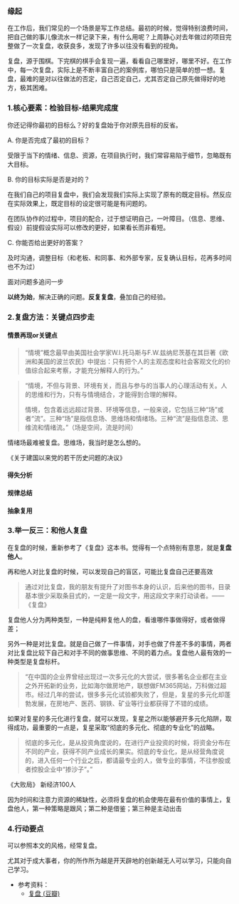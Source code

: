 ### 缘起

在工作后，我们常见的一个场景是写工作总结。最初的时候，觉得特别浪费时间，把自己做的事儿像流水一样记录下来，有什么用呢？上周静心对去年做过的项目完整做了一次复盘，收获良多，发现了许多以往没有看到的视角。

复盘，源于围棋。下完棋的棋手会复现一遍，看看自己哪里好，哪里不好。在工作中，每一次复盘，实际上是不断丰富自己的案例库，哪怕只是简单的想一想。复盘，最难的是对以往做法的否定，自己否定自己，尤其否定自己原先做得好的地方，极其困难。


### 1.核心要素：检验目标-结果完成度

你还记得你最初的目标么？好的复盘始于你对原先目标的反省。

A. 你是否完成了最初的目标？

受限于当下的情绪、信息、资源，在项目执行时，我们常容易陷于细节，忽略既有大目标。

B. 你的目标实际是否是对的？

在我们自己的项目复盘中，我们会发现我们实际上实现了原有的既定目标。然反应在实际效果上，既定目标的设定很可能是有问题的。

在团队协作的过程中，项目的配合，过于想证明自己，一叶障目。（信息、思维、假设）前提假设实际可以修改的更好，如果看长而非看短。

C. 你能否给出更好的答案？

及时沟通，调整目标（和老板、和同事、和外部专家，反复确认目标，花再多时间也不为过）

面对问题多追问一步

**以终为始**，解决正确的问题。**反复复盘**，叠加自己的经验。

### 2.复盘方法：关键点四步走

#### 情景再现or关键点

> “情境”概念最早由美国社会学家W.I.托马斯与F.W.兹纳尼茨基在其巨著《欧洲和美国的波兰农民》中提出：只有把个人的主观态度和社会客观文化的价值综合起来考察，才能充分解释人的行为。”

> “情境，不但与背景、环境有关，而且与参与的当事人的心理活动有关。人的思维和行为，只有与情境结合，才能得到合理的解释。
> 
> 情境，包含着远远超过背景、环境等信息，一般来说，它包括三种“场”或者“流”。三种“场”是指信息场、思维场和情绪场。三种“流”是指信息流、思维流和情绪流。”（场是空间，流是时间）

情绪场最难被复盘。思维场，我当时是怎么想的。

《关于建国以来党的若干历史问题的决议》


#### 得失分析

#### 规律总结

#### 抽象复用

### 3.举一反三：和他人复盘

在复盘的时候，重新参考了《复盘》这本书。觉得有一个点特别有意思，就是**复盘他人**。

再和他人对比复盘的时候，可以发现自己的盲区，可能比复盘自己还要高效

> 通过对比复盘，我的朋友有提升了对图书本身的认识，后来他的图书，目录基本很少采取条目式的，一定是一段文字，用这段文字来打动读者。——《复盘》

复盘他人分为两种类型，一种是纯粹复他人的盘，看谁哪件事做得好，或者做得差；

另外一种是对比复盘。就是自己做了一件事情，对手也做了件差不多的事情，两者对比复盘比较下自己和对手不同的做事思维、不同的着力点。复盘他人最有效的一种类型是复盘标杆。

> “在中国的企业界曾经出现过一次多元化的大尝试，很多著名企业都在主业之外开拓新的业务，比如海尔做房地产，联想做FM365网站，万科做过超市。经过几年的尝试，很多多元化试验都失败了，但是，复星的多元化却蓬勃发展，在房地产、医药、钢铁、矿业等行业都获得了不错的成绩。
> 
如果对复星的多元化进行复盘，就可以发现，复星之所以能够避开多元化陷阱，取得成功，最重要的一点是，复星采取“彻底的多元化、彻底的专业化”的战略。
> 
> 彻底的多元化，是从投资角度说的，在进行产业投资的时候，将资金分布在不同的产业，获得不同产业成长的果实。彻底的专业化，是从经营角度说的，进入任何一个行业之后，都请最专业的人，做专业的事情，不往参股或者控股企业中“掺沙子”。”

《大败局》
新经济100人

因为时间和注意力资源的稀缺性，必须将复盘的机会使用在最有价值的事情上，复盘他人，第一种策略是跟风；第二种是借鉴；第三种是主动出击



### 4.行动要点

可以参照本文的风格，经常复盘。

尤其对于成大事者，你的所作所为越是开天辟地的创新越无人可以学习，只能向自己学习。

+ 参考资料：
    + [复盘 (豆瓣)](https://book.douban.com/subject/25702395/)

